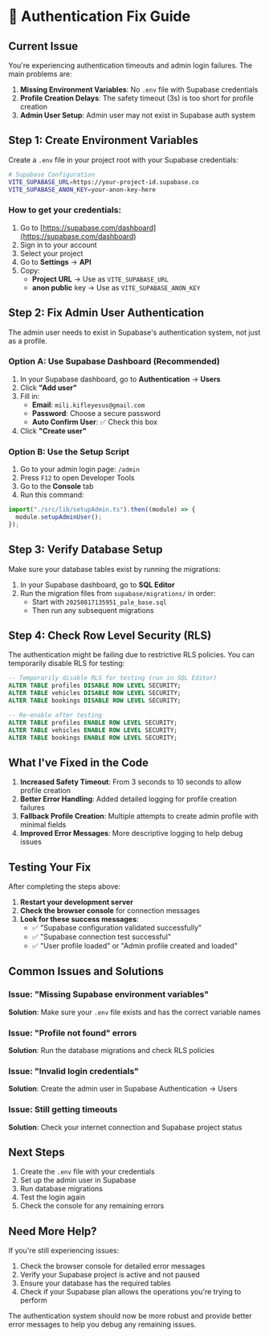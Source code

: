 # 🔐 Authentication Fix Guide

## **Current Issue**

You're experiencing authentication timeouts and admin login failures. The main problems are:

1. **Missing Environment Variables**: No `.env` file with Supabase credentials
2. **Profile Creation Delays**: The safety timeout (3s) is too short for profile creation
3. **Admin User Setup**: Admin user may not exist in Supabase auth system

## **Step 1: Create Environment Variables**

Create a `.env` file in your project root with your Supabase credentials:

```bash
# Supabase Configuration
VITE_SUPABASE_URL=https://your-project-id.supabase.co
VITE_SUPABASE_ANON_KEY=your-anon-key-here
```

### How to get your credentials:

1. Go to [https://supabase.com/dashboard](https://supabase.com/dashboard)
2. Sign in to your account
3. Select your project
4. Go to **Settings** → **API**
5. Copy:
   - **Project URL** → Use as `VITE_SUPABASE_URL`
   - **anon public** key → Use as `VITE_SUPABASE_ANON_KEY`

## **Step 2: Fix Admin User Authentication**

The admin user needs to exist in Supabase's authentication system, not just as a profile.

### Option A: Use Supabase Dashboard (Recommended)

1. In your Supabase dashboard, go to **Authentication** → **Users**
2. Click **"Add user"**
3. Fill in:
   - **Email**: `mili.kifleyesus@gmail.com`
   - **Password**: Choose a secure password
   - **Auto Confirm User**: ✅ Check this box
4. Click **"Create user"**

### Option B: Use the Setup Script

1. Go to your admin login page: `/admin`
2. Press `F12` to open Developer Tools
3. Go to the **Console** tab
4. Run this command:

```javascript
import("./src/lib/setupAdmin.ts").then((module) => {
  module.setupAdminUser();
});
```

## **Step 3: Verify Database Setup**

Make sure your database tables exist by running the migrations:

1. In your Supabase dashboard, go to **SQL Editor**
2. Run the migration files from `supabase/migrations/` in order:
   - Start with `20250817135951_pale_base.sql`
   - Then run any subsequent migrations

## **Step 4: Check Row Level Security (RLS)**

The authentication might be failing due to restrictive RLS policies. You can temporarily disable RLS for testing:

```sql
-- Temporarily disable RLS for testing (run in SQL Editor)
ALTER TABLE profiles DISABLE ROW LEVEL SECURITY;
ALTER TABLE vehicles DISABLE ROW LEVEL SECURITY;
ALTER TABLE bookings DISABLE ROW LEVEL SECURITY;

-- Re-enable after testing
ALTER TABLE profiles ENABLE ROW LEVEL SECURITY;
ALTER TABLE vehicles ENABLE ROW LEVEL SECURITY;
ALTER TABLE bookings ENABLE ROW LEVEL SECURITY;
```

## **What I've Fixed in the Code**

1. **Increased Safety Timeout**: From 3 seconds to 10 seconds to allow profile creation
2. **Better Error Handling**: Added detailed logging for profile creation failures
3. **Fallback Profile Creation**: Multiple attempts to create admin profile with minimal fields
4. **Improved Error Messages**: More descriptive logging to help debug issues

## **Testing Your Fix**

After completing the steps above:

1. **Restart your development server**
2. **Check the browser console** for connection messages
3. **Look for these success messages**:
   - ✅ "Supabase configuration validated successfully"
   - ✅ "Supabase connection test successful"
   - ✅ "User profile loaded" or "Admin profile created and loaded"

## **Common Issues and Solutions**

### Issue: "Missing Supabase environment variables"

**Solution**: Make sure your `.env` file exists and has the correct variable names

### Issue: "Profile not found" errors

**Solution**: Run the database migrations and check RLS policies

### Issue: "Invalid login credentials"

**Solution**: Create the admin user in Supabase Authentication → Users

### Issue: Still getting timeouts

**Solution**: Check your internet connection and Supabase project status

## **Next Steps**

1. Create the `.env` file with your credentials
2. Set up the admin user in Supabase
3. Run database migrations
4. Test the login again
5. Check the console for any remaining errors

## **Need More Help?**

If you're still experiencing issues:

1. Check the browser console for detailed error messages
2. Verify your Supabase project is active and not paused
3. Ensure your database has the required tables
4. Check if your Supabase plan allows the operations you're trying to perform

The authentication system should now be more robust and provide better error messages to help you debug any remaining issues.
